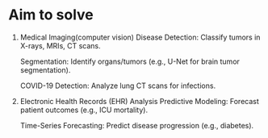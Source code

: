 # Aim to solve 
1. Medical Imaging(computer vision)
   Disease Detection: Classify tumors in X-rays, MRIs, CT scans.

   Segmentation: Identify organs/tumors (e.g., U-Net for brain tumor segmentation).

   COVID-19 Detection: Analyze lung CT scans for infections.


2. Electronic Health Records (EHR) Analysis
   Predictive Modeling: Forecast patient outcomes (e.g., ICU mortality).

   Time-Series Forecasting: Predict disease progression (e.g., diabetes).

